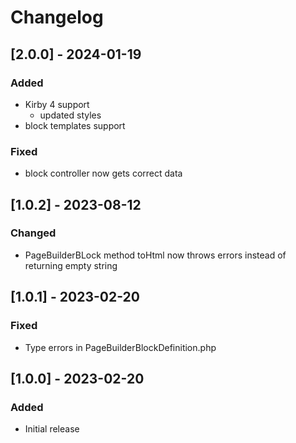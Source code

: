 # Changelog

## [2.0.0] - 2024-01-19
### Added
- Kirby 4 support
    - updated styles
- block templates support

### Fixed
- block controller now gets correct data


## [1.0.2] - 2023-08-12
### Changed
- PageBuilderBLock method toHtml now throws errors instead of returning empty string


## [1.0.1] - 2023-02-20
### Fixed
- Type errors in PageBuilderBlockDefinition.php


## [1.0.0] - 2023-02-20
### Added
- Initial release
